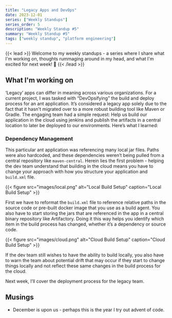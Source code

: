 ```yaml
---
title: "Legacy Apps and DevOps"
date: 2023-12-01
series: ["Weekly Standups"]
series_order: 5
description: "Weekly Standup #5"
summary: "Weekly Standup #5"
tags: ["weekly standup", "platform engineering"]
---
```

{{< lead >}}
Welcome to my weekly standups - a series where I share what I'm working on, thoughts rummaging around in my head, and what I'm excited for next week! 🚀 
{{< /lead >}}

## What I'm working on

‘Legacy’ apps can differ in meaning across various organizations. For a current project, I was tasked with “DevOpsifying” the build and deploy process for an ant application. It’s considered a legacy app solely due to the fact that it hasn't migrated over to a more robust building tool like Maven or Gradle. The engaging team had a simple request: Help us build our application in the cloud using jenkins and publish the artifacts in a central location to later be deployed to our environments. Here’s what I learned:

### Dependency Management

This particular ant application was referencing many local jar files. Paths were also hardcoded, and these dependencies weren’t being pulled from a central repository like `maven-central`. Herein lies the first problem - helping the dev team understand that building in the cloud means you have to change your approach with how you structure your application and `build.xml` file.


<!-- insert photo of local env setup -->
{{< figure
    src="images/local.png"
    alt="Local Build Setup"
    caption="Local Build Setup"
    >}}

First we have to reformat the `build.xml` file to reference relative paths in the source code or pre-built docker image that you use as a build agent. You also have to start storing the jars that are referenced in the app in a central binary repository like Artifactory. Doing it this way helps you identify which item in the build process has changed, whether it’s a dependency or source code. 

{{< figure
    src="images/cloud.png"
    alt="Cloud Build Setup"
    caption="Cloud Build Setup"
    >}}

If the dev team still wishes to have the ability to build locally, you also have to warn the team about potential drift that may occur if they start to change things locally and not reflect these same changes in the build process for the cloud.

Next week, I’ll cover the deployment process for the legacy team. 

## Musings

* December is upon us - perhaps this is the year I try out advent of code.

